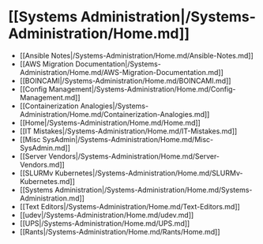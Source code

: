 # [[Systems Administration|/Systems-Administration/Home.md]]
 * [[Ansible Notes|/Systems-Administration/Home.md/Ansible-Notes.md]]
 * [[AWS Migration Documentation|/Systems-Administration/Home.md/AWS-Migration-Documentation.md]]
 * [[BOINCAMI|/Systems-Administration/Home.md/BOINCAMI.md]]
 * [[Config Management|/Systems-Administration/Home.md/Config-Management.md]]
 * [[Containerization Analogies|/Systems-Administration/Home.md/Containerization-Analogies.md]]
 * [[Home|/Systems-Administration/Home.md/Home.md]]
 * [[IT Mistakes|/Systems-Administration/Home.md/IT-Mistakes.md]]
 * [[Misc SysAdmin|/Systems-Administration/Home.md/Misc-SysAdmin.md]]
 * [[Server Vendors|/Systems-Administration/Home.md/Server-Vendors.md]]
 * [[SLURMv Kubernetes|/Systems-Administration/Home.md/SLURMv-Kubernetes.md]]
 * [[Systems Administration|/Systems-Administration/Home.md/Systems-Administration.md]]
 * [[Text Editors|/Systems-Administration/Home.md/Text-Editors.md]]
 * [[udev|/Systems-Administration/Home.md/udev.md]]
 * [[UPS|/Systems-Administration/Home.md/UPS.md]]
 * [[Rants|/Systems-Administration/Home.md/Rants/Home.md]]
